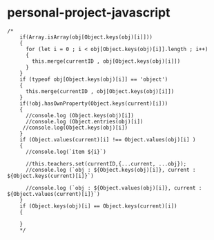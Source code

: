# personal-project-javascript

    /*
        if(Array.isArray(obj[Object.keys(obj)[i]]))
        {
          for (let i = 0 ; i < obj[Object.keys(obj)[i]].length ; i++)
          {
            this.merge(currentID , obj[Object.keys(obj)[i]])
          }
        }
        if (typeof obj[Object.keys(obj)[i]] == 'object')
        {
          this.merge(currentID , obj[Object.keys(obj)[i]])
        }
        if(!obj.hasOwnProperty(Object.keys(current)[i]))
        {
          //console.log (Object.keys(obj)[i])
          //console.log (Object.entries(obj)[i])
         //console.log(Object.keys(obj)[i])
        }
        if (Object.values(current)[i] !== Object.values(obj)[i] )
        {
          //console.log(`item ${i}`)

          //this.teachers.set(currentID,{...current, ...obj});
          //console.log (`obj : ${Object.keys(obj)[i]}, current : ${Object.keys(current)[i]}`)

          //console.log (`obj : ${Object.values(obj)[i]}, current : ${Object.values(current)[i]}`)
        }
        if (Object.keys(obj)[i] == Object.keys(current)[i])
        {

        }
        */